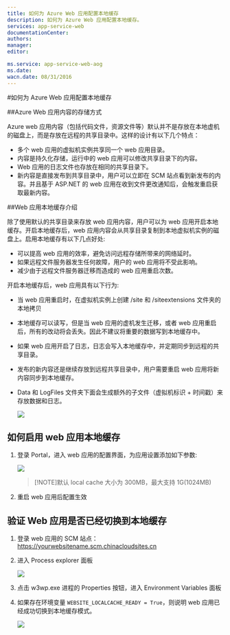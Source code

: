 ```yaml
---
title: 如何为 Azure Web 应用配置本地缓存
description: 如何为 Azure Web 应用配置本地缓存。
services: app-service-web
documentationCenter: 
authors: 
manager: 
editor: 

ms.service: app-service-web-aog
ms.date: 
wacn.date: 08/31/2016
---
```


#如何为 Azure Web 应用配置本地缓存

##Azure Web 应用内容的存储方式

Azure web 应用内容（包括代码文件，资源文件等）默认并不是存放在本地虚机的磁盘上，而是存放在远程的共享目录中。这样的设计有以下几个特点：

- 多个 web 应用的虚拟机实例共享同一个 web 应用目录。
- 内容是持久化存储，运行中的 web 应用可以修改共享目录下的内容。
- Web 应用的日志文件也存放在相同的共享目录下。
- 新内容是直接发布到共享目录中，用户可以立即在 SCM 站点看到新发布的内容。并且基于 ASP.NET 的 web 应用在收到文件更改通知后，会触发重启获取最新内容。

##Web 应用本地缓存介绍

除了使用默认的共享目录来存放 web 应用内容，用户可以为 web 应用开启本地缓存。开启本地缓存后，web 应用内容会从共享目录复制到本地虚拟机实例的磁盘上。启用本地缓存有以下几点好处:

- 可以提高 web 应用的效率，避免访问远程存储所带来的网络延时。
- 如果远程文件服务器发生任何故障，用户的 web 应用将不受此影响。
- 减少由于远程文件服务器迁移而造成的 web 应用重启次数。

开启本地缓存后，web 应用具有以下行为:

- 当 web 应用重启时，在虚拟机实例上创建 /site 和 /siteextensions 文件夹的本地拷贝
- 本地缓存可以读写，但是当 web 应用的虚机发生迁移，或者 web 应用重启后，所有的改动将会丢失。因此不建议将重要的数据写到本地缓存中。
- 如果 web 应用开启了日志，日志会写入本地缓存中，并定期同步到远程的共享目录。
- 发布的新内容还是继续存放到远程共享目录中，用户需要重启 web 应用将新内容同步到本地缓存。
- Data 和 LogFiles 文件夹下面会生成额外的子文件（虚拟机标识 + 时间戳）来存放数据和日志。 

    ![](./media/aog-web-app-configure-local-cache/structure.png)

## 如何启用 web 应用本地缓存

1. 登录 Portal，进入 web 应用的配置界面，为应用设置添加如下参数:

     ![](./media/aog-web-app-configure-local-cache/portal.png)

    >[!NOTE]默认 local cache 大小为 300MB，最大支持 1G(1024MB)

2. 重启 web 应用后配置生效

## 验证 Web 应用是否已经切换到本地缓存

1. 登录 web 应用的 SCM 站点：https://yourwebsitename.scm.chinacloudsites.cn
2. 进入 Process explorer 面板

    ![](./media/aog-web-app-configure-local-cache/kudu.png)

3. 点击 w3wp.exe 进程的 Properties 按钮，进入 Environment Variables 面板
4. 如果存在环境变量 `WEBSITE_LOCALCACHE_READY = True`，则说明 web 应用已经成功切换到本地缓存模式。

    ![](./media/aog-web-app-configure-local-cache/local-ready.png)

